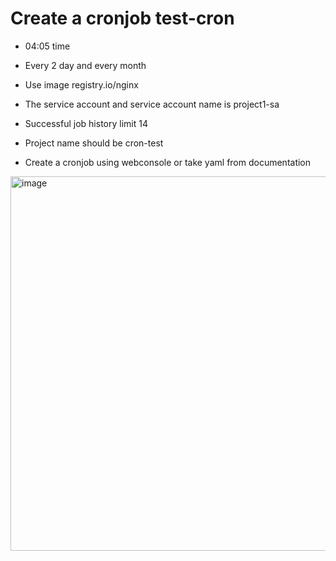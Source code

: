 
# Create a cronjob test-cron
- 04:05 time
- Every 2 day and every month
- Use image registry.io/nginx
- The service account and service account name is project1-sa
- Successful job history limit 14
- Project name should be cron-test

- Create a cronjob using webconsole or take yaml from documentation


<img width="599" alt="image" src="https://github.com/user-attachments/assets/7eb3c9db-7066-4c4b-a2e7-d3d195ab287a" />
